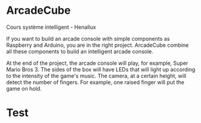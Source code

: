 # ArcadeCube
Cours système intelligent - Henallux

If you want to build an arcade console with simple components as Raspberry and Arduino, you are in the right project. ArcadeCube combine all these components to build an intelligent arcade console. 

At the end of the project, the arcade console will play, for example, Super Mario Bros 3. The sides of the box will have LEDs that will light up according to the intensity of the game's music. The camera, at a certain height, will detect the number of fingers. For example, one raised finger will put the game on hold.

# Test
